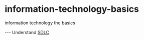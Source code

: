 # information-technology-basics
information technology the basics

--- Understand [SDLC](https://phoenixnap.com/blog/software-development-life-cycle)
